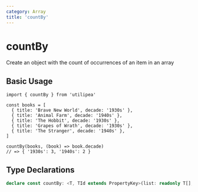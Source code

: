 ```yaml
---
category: Array
title: 'countBy'
---
```


# countBy

Create an object with the count of occurrences of an item in an array

## Basic Usage

```ts{11}
import { countBy } from 'utilipea'

const books = [
  { title: 'Brave New World', decade: '1930s' },
  { title: 'Animal Farm', decade: '1940s' },
  { title: 'The Hobbit', decade: '1930s' },
  { title: 'Grapes of Wrath', decade: '1930s' },
  { title: 'The Stranger', decade: '1940s' },
]

countBy(books, (book) => book.decade)
// => { '1930s': 3, '1940s': 2 }
```

## Type Declarations

```ts
declare const countBy: <T, TId extends PropertyKey>(list: readonly T[], identity: (item: T) => TId) => Record<TId, number>;
```
